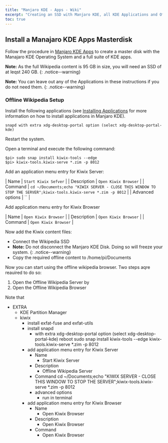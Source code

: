 ```yaml
---
title: "Manjaro KDE - Apps - Wiki"
excerpt: "Creating an SSD with Manjaro KDE, all KDE Applications and Offline Wikipedia content"
toc: true
---
```


## Install a Manajaro KDE Apps Masterdisk

Follow the procedure in [Manjaro KDE Apps](/masterdisks/manjaro-kde-apps/) to create a master disk with the Manajaro KDE Operating System and a full suite of KDE apps.

**Note:** As the full Wikipedia content is 95 GB in size, you will need an SSD of at leqst 240 GB.
{: .notice--warning}

**Note:** You can leave out any of the Applications in these instructions if you do not need them.
{: .notice--warning}


### Offline Wikipedia Setup

Install the following applications (see [Installing Applications]() for more information on how to install applications in Manjaro KDE).

```
snapd with extra xdg-desktop-portal option (select xdg-desktop-portal-kde)
```

Restart the system.

Open a terminal and execute the following command:

```
$pi> sudo snap install kiwix-tools --edge 
$pi> kiwix-tools.kiwix-serve *.zim -p 8012
```

Add an application menu entry for Kiwix Server:

| Name | `Start Kiwix Sefver` |
| Description | `Open Kiwix Browser` |
| Command | `cd ~/Documents;echo "KIWIX SERVER - CLOSE THIS WINDOW TO STOP THE SERVER";kiwix-tools.kiwix-serve *.zim -p 8012` |
| Advanced options | `` | 

Add application menu entry for Kiwix Browser

| Name | `Open Kiwix Browser` |
| Description | `Open Kiwix Browser` |
| Command | `Open Kiwix Browser` |

Now add the Kiwix content files:

- Connect the Wikipedia SSD
- **Note:** Do not disconnect the Manjaro KDE Disk. Doing so will freeze your system.
{: .notice--warning}
- Copy the required offline content to /home/pi/Documents

Now you can start using the offline wikipedia browser. Two steps aqre reauired to do so:

1. Open the Offline Wikipedia Server by 
2. Open the Offline Wikipedia Browser

Note that 


- EXTRA 
    - KDE Partition Manager
    - kiwix
        - install exfat-fuse and exfat-utils
        - install snapd
            - with extra xdg-desktop-portal option (select xdg-desktop-portal-kde)
        reboot
        sudo snap install kiwix-tools --edge 
        kiwix-tools.kiwix-serve *.zim -p 8012
        - add application menu entry for Kiwix Server
            - Name
                - Start Kiwix Server
            - Description
                - Offline Wikipedia Server
            - Command
            cd ~/Documents;echo "KIWIX SERVER - CLOSE THIS WINDOW TO STOP THE SERVER";kiwix-tools.kiwix-serve *.zim -p 8012
            - advanced options
                - run in terminal
        - add application menu entry for Kiwix Browser
            - Name
                - Open Kiwix Browser
            - Description
                - Open Kiwix Browser
            - Command
                - Open Kiwix Browser


